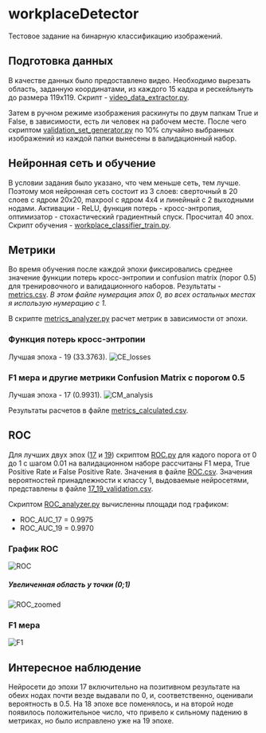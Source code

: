 # workplaceDetector
Тестовое задание на бинарную классификацию изображений.

## Подготовка данных
В качестве данных было предоставлено видео. Необходимо вырезать область, заданную координатами, из каждого 15 кадра и рескейльнуть до  размера 119x119. Скрипт - [video_data_extractor.py](video_data_extractor.py).

Затем в ручном режиме изображения раскинуты по двум папкам True и False, в зависимости, есть ли человек на рабочем месте. После чего скриптом [validation_set_generator.py](validation_set_generator.py) по 10% случайно выбранных изображений из каждой папки вынесены в валидационный набор.

## Нейронная сеть и обучение
В условии задания было указано, что чем меньше сеть, тем лучше. Поэтому моя нейронная сеть состоит из 3 слоев: сверточный в 20 слоев с ядром 20x20, maxpool с ядром 4x4 и линейный с 2 выходными нодами. Активации - ReLU, функция потерь - кросс-энтропия, оптимизатор - стохастический градиентный спуск. Просчитал 40 эпох. Скрипт обучения - [workplace_classifier_train.py](workplace_classifier_train.py).

## Метрики
Во время обучения после каждой эпохи фиксировались среднее значение функции потерь кросс-энтропии и confusion matrix (порог 0.5) для тренировочного и валидационного наборов. Результаты - [metrics.csv](metrics.csv). *В этом файле нумерация эпох 0, во всех остальных местах я использую нумерацию с 1.*

В скрипте [metrics_analyzer.py](metrics_analyzer.py) расчет метрик в зависимости от эпохи.

### Функция потерь кросс-энтропии
Лучшая эпоха - 19 (33.3763).
![CE_losses](https://user-images.githubusercontent.com/25753000/171667668-016b6d0b-4f0c-4069-acc5-1333a558e410.png)

### F1 мера и другие метрики Confusion Matrix с порогом 0.5
Лучшая эпоха - 17 (0.9931).
![CM_analysis](https://user-images.githubusercontent.com/25753000/171667832-0426adf2-7332-41a9-b36c-fc0ce43b0e82.png)

Результаты расчетов в файле [metrics_calculated.csv](metrics_calculated.csv).

## ROC
Для лучших двух эпох ([17](savestates/17) и [19](savestates/19)) скриптом [ROC.py](ROC.py) для кадого порога от 0 до 1 с шагом 0.01 на валидационном наборе рассчитаны F1 мера, True Positive Rate и False Positive Rate. Значения в файле [ROC.csv](ROC.csv). Значения вероятностей принадлежности к классу 1, выдоваемые нейросетями, представлены в файле [17_19_validation.csv](17_19_validation.csv).

Скриптом [ROC_analyzer.py](ROC_analyzer.py) вычисленны площади под графиком:
- ROC_AUC_17 = 0.9975
- ROC_AUC_19 = 0.9970

### График ROC
![ROC](https://user-images.githubusercontent.com/25753000/171674358-efbb5ec5-c0d0-4a42-b40f-f5bba88ea11d.png)
##### Увеличенная область у точки (0;1)
![ROC_zoomed](https://user-images.githubusercontent.com/25753000/171674507-d2e40211-8ebf-4233-81dd-195dc41ffa35.png)

### F1 мера
![F1](https://user-images.githubusercontent.com/25753000/171674826-7a860fb3-6b37-41b3-831d-638b5885adb9.png)

## Интересное наблюдение
Нейросети до эпохи 17 включительно на позитивном результате на обеих нодах почти везде выдавали по 0, и, соответственно, оценивали вероятность в 0.5. На 18 эпохе все поменялось, и на второй ноде появилось положительное число, что привело к сильному падению в метриках, но было исправлено уже на 19 эпохе.
